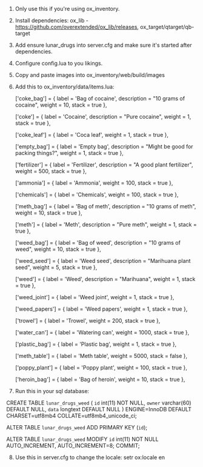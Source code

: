 1. Only use this if you're using ox_inventory.

2. Install dependencies:
	ox_lib - https://github.com/overextended/ox_lib/releases,
	ox_target/qtarget/qb-target

3. Add ensure lunar_drugs into server.cfg and make sure it's started after dependencies.

4. Configure config.lua to you likings.

5. Copy and paste images into ox_inventory/web/build/images

6. Add this to ox_inventory/data/items.lua:

	['coke_bag'] = {
		label = 'Bag of cocaine',
		description = "10 grams of cocaine",
		weight = 10,
		stack = true
	},

	['coke'] = {
		label = 'Cocaine',
		description = "Pure cocaine",
		weight = 1,
		stack = true
	},

	['coke_leaf'] = {
		label = 'Coca leaf',
		weight = 1,
		stack = true
	},

	['empty_bag'] = {
		label = 'Empty bag',
		description = "Might be good for packing things?",
		weight = 1,
		stack = true
	},

	['fertilizer'] = {
		label = 'Fertilizer',
		description = "A good plant fertilizer",
		weight = 500,
		stack = true
	},

	['ammonia'] = {
		label = 'Ammonia',
		weight = 100,
		stack = true
	},

	['chemicals'] = {
		label = 'Chemicals',
		weight = 100,
		stack = true
	},

	['meth_bag'] = {
		label = 'Bag of meth',
		description = "10 grams of meth",
		weight = 10,
		stack = true
	},

	['meth'] = {
		label = 'Meth',
		description = "Pure meth",
		weight = 1,
		stack = true
	},

	['weed_bag'] = {
		label = 'Bag of weed',
		description = "10 grams of weed",
		weight = 10,
		stack = true
	},

	['weed_seed'] = {
		label = 'Weed seed',
		description = "Marihuana plant seed",
		weight = 5,
		stack = true
	},

	['weed'] = {
		label = 'Weed',
		description = "Marihuana",
		weight = 1,
		stack = true
	},

	['weed_joint'] = {
		label = 'Weed joint',
		weight = 1,
		stack = true
	},

	['weed_papers'] = {
		label = 'Weed papers',
		weight = 1,
		stack = true
	},

	['trowel'] = {
		label = 'Trowel',
		weight = 200,
		stack = true
	},

	['water_can'] = {
		label = 'Watering can',
		weight = 1000,
		stack = true
	},

	['plastic_bag'] = {
		label = 'Plastic bag',
		weight = 1,
		stack = true
	},

	['meth_table'] = {
		label = 'Meth table',
		weight = 5000,
		stack = false
	},

	['poppy_plant'] = {
		label = 'Poppy plant',
		weight = 100,
		stack = true
	},

	['heroin_bag'] = {
		label = 'Bag of heroin',
		weight = 10,
		stack = true
	},

7. Run this in your sql database:

CREATE TABLE `lunar_drugs_weed` (
  `id` int(11) NOT NULL,
  `owner` varchar(60) DEFAULT NULL,
  `data` longtext DEFAULT NULL
) ENGINE=InnoDB DEFAULT CHARSET=utf8mb4 COLLATE=utf8mb4_unicode_ci;

ALTER TABLE `lunar_drugs_weed`
  ADD PRIMARY KEY (`id`);

ALTER TABLE `lunar_drugs_weed`
  MODIFY `id` int(11) NOT NULL AUTO_INCREMENT, AUTO_INCREMENT=8;
COMMIT;


8. Use this in server.cfg to change the locale: setr ox:locale en